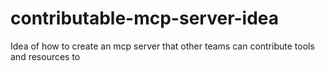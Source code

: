 # contributable-mcp-server-idea
Idea of how to create an mcp server that other teams can contribute tools and resources to
